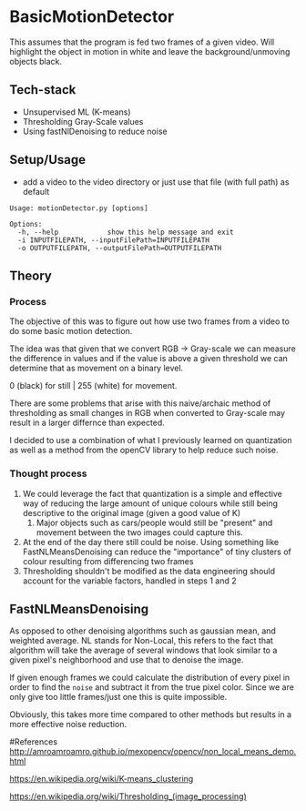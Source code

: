 # BasicMotionDetector

This assumes that the program is fed two frames of a given video.
Will highlight the object in motion in white and leave the background/unmoving objects black.

## Tech-stack
- Unsupervised ML (K-means)
- Thresholding Gray-Scale values
- Using fastNlDenoising to reduce noise

## Setup/Usage
- add a video to the video directory or just use that file (with full path) as default

```
Usage: motionDetector.py [options]

Options:
  -h, --help            show this help message and exit
  -i INPUTFILEPATH, --inputFilePath=INPUTFILEPATH
  -o OUTPUTFILEPATH, --outputFilePath=OUTPUTFILEPATH

```

## Theory

### Process
The objective of this was to figure out how use two frames from a video to do some basic
motion detection.

The idea was that given that we convert RGB -> Gray-scale we can measure the difference in values
and if the value is above a given threshold we can determine that as movement on a binary level.

0 (black) for still | 255 (white) for movement.

There are some problems that arise with this naive/archaic method of thresholding as small
changes in RGB when converted to Gray-scale may result in a larger differnce than expected.

I decided to use a combination of what I previously learned on quantization as well as a 
method from the openCV library to help reduce such noise.

### Thought process
1. We could leverage the fact that quantization is a simple and effective way of reducing the large amount of unique colours while still being descriptive to the original image (given a good value of K)
   1. Major objects such as cars/people would still be "present" and movement between the two images could capture this.
2. At the end of the day there still could be noise. Using something like FastNLMeansDenoising can reduce the "importance" of tiny clusters of colour resulting from differencing two frames
3. Thresholding shouldn't be modified as the data engineering should account for the variable factors, handled in steps 1 and 2

## FastNLMeansDenoising

As opposed to other denoising algorithms such as gaussian mean, and weighted average.
NL stands for Non-Local, this refers to the fact that algorithm will take the average of several
windows that look similar to a given pixel's neighborhood and use that to denoise the image.

If given enough frames we could calculate the distribution of every pixel in order to find the `noise` and subtract it from the true pixel color.
Since we are only give too little frames/just one this is quite impossible.

Obviously, this takes more time compared to other methods but results in a more effective noise reduction.

#References
http://amroamroamro.github.io/mexopencv/opencv/non_local_means_demo.html

https://en.wikipedia.org/wiki/K-means_clustering

https://en.wikipedia.org/wiki/Thresholding_(image_processing)
